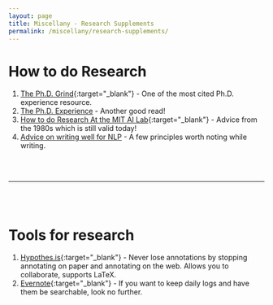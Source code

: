 ```yaml
---
layout: page
title: Miscellany - Research Supplements
permalink: /miscellany/research-supplements/
---
```


How to do Research
===
1. [The Ph.D. Grind](http://www.pgbovine.net/PhD-memoir/pguo-PhD-grind.pdf){:target="_blank"} - One of the most cited Ph.D. experience resource.
2. [The Ph.D. Experience](http://cseweb.ucsd.edu/~mihir/phd.html) - Another good read!
2. [How to do Research At the MIT AI Lab](https://people.cs.umass.edu/~emery/misc/how-to.pdf){:target="_blank"} - Advice from the 1980s which is still valid today!
3. [Advice on writing well for NLP](http://www.umiacs.umd.edu/~resnik/writing_advice.html) - A few principles worth noting while writing.

<br><br>

- - -

<br><br>


Tools for research
===
1. [Hypothes.is](http://hypothes.is/){:target="_blank"} - Never lose annotations by stopping annotating on paper and annotating on the web. Allows you to collaborate, supports LaTeX.
2. [Evernote](https://evernote.com/){:target="_blank"} - If you want to keep daily logs and have them be searchable, look no further.